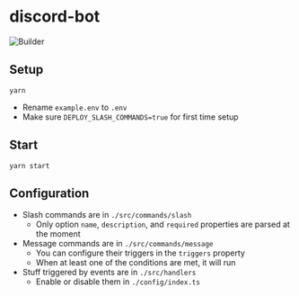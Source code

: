 # discord-bot

![Builder](https://cdn.discordapp.com/attachments/287551742667915264/1080095931946500106/7cqdlt.png)

## Setup

```
yarn
```

- Rename `example.env` to `.env`
- Make sure `DEPLOY_SLASH_COMMANDS=true` for first time setup

## Start

```
yarn start
```

## Configuration

- Slash commands are in `./src/commands/slash`
  - Only option `name`, `description`, and `required` properties are parsed at the moment
- Message commands are in `./src/commands/message`
  - You can configure their triggers in the `triggers` property
  - When at least one of the conditions are met, it will run
- Stuff triggered by events are in `./src/handlers`
  - Enable or disable them in `./config/index.ts`
